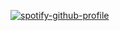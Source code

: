 [![spotify-github-profile](https://spotify-github-profile.vercel.app/api/view?uid=v3c95tfczazkz9wqsttgv6vm7&cover_image=true&theme=default&show_offline=false&background_color=151414&interchange=true&bar_color_cover=true)](https://spotify-github-profile.vercel.app/api/view?uid=v3c95tfczazkz9wqsttgv6vm7&redirect=true)
